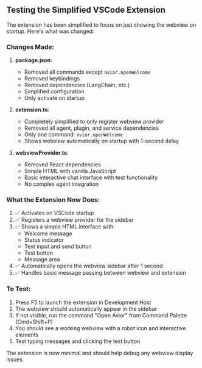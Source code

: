 ## Testing the Simplified VSCode Extension

The extension has been simplified to focus on just showing the webview on startup. Here's what was changed:

### Changes Made:

1. **package.json**:
   - Removed all commands except `avior.openWelcome`
   - Removed keybindings
   - Removed dependencies (LangChain, etc.)
   - Simplified configuration
   - Only activate on startup

2. **extension.ts**:
   - Completely simplified to only register webview provider
   - Removed all agent, plugin, and service dependencies
   - Only one command: `avior.openWelcome`
   - Shows webview automatically on startup with 1-second delay

3. **webviewProvider.ts**:
   - Removed React dependencies
   - Simple HTML with vanilla JavaScript
   - Basic interactive chat interface with test functionality
   - No complex agent integration

### What the Extension Now Does:

1. ✅ Activates on VSCode startup
2. ✅ Registers a webview provider for the sidebar
3. ✅ Shows a simple HTML interface with:
   - Welcome message
   - Status indicator
   - Text input and send button
   - Test button
   - Message area
4. ✅ Automatically opens the webview sidebar after 1 second
5. ✅ Handles basic message passing between webview and extension

### To Test:

1. Press F5 to launch the extension in Development Host
2. The webview should automatically appear in the sidebar
3. If not visible, run the command "Open Avior" from Command Palette (Cmd+Shift+P)
4. You should see a working webview with a robot icon and interactive elements
5. Test typing messages and clicking the test button

The extension is now minimal and should help debug any webview display issues.
